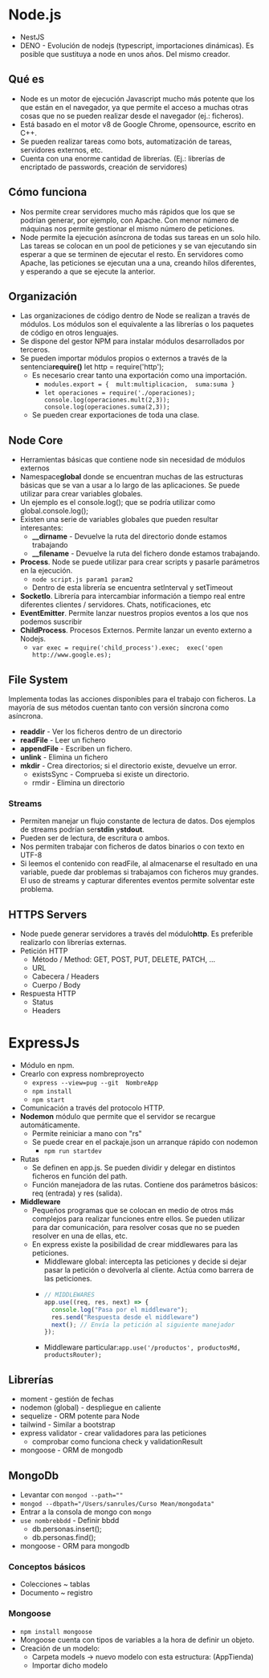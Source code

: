 # Node.js

- NestJS
- DENO - Evolución de nodejs (typescript, importaciones dinámicas). Es posible que sustituya a node en unos años. Del mismo creador.

## Qué es

- Node es un motor de ejecución Javascript mucho más potente que los que están en el navegador, ya que permite el acceso a muchas otras cosas que no se pueden realizar desde el navegador (ej.: ficheros).
- Está basado en el motor v8 de Google Chrome, opensource, escrito en C++.
- Se pueden realizar tareas como bots, automatización de tareas, servidores externos, etc.
- Cuenta con una enorme cantidad de librerías. (Ej.: librerías de encriptado de passwords, creación de servidores)

## Cómo funciona

- Nos permite crear servidores mucho más rápidos que los que se podrían generar, por ejemplo, con Apache. Con menor número de máquinas nos permite gestionar el mismo número de peticiones.
- Node permite la ejecución asíncrona de todas sus tareas en un solo hilo. Las tareas se colocan en un pool de peticiones y se van ejecutando sin esperar a que se terminen de ejecutar el resto. En servidores como Apache, las peticiones se ejecutan una a una, creando hilos diferentes, y esperando a que se ejecute la anterior.

## Organización

- Las organizaciones de código dentro de Node se realizan a través de módulos. Los módulos son el equivalente a las librerías o los paquetes de código en otros lenguajes.
- Se dispone del gestor NPM para instalar módulos desarrollados por terceros.
- Se pueden importar módulos propios o externos a través de la sentencia**require()**
  let http = require('http');
  - Es necesario crear tanto una exportación como una importación.
    - ``modules.export = {  mult:multiplicacion,  suma:suma }``
    - ``let operaciones = require('./operaciones);  console.log(operaciones.mult(2,3));  console.log(operaciones.suma(2,3));``
  - Se pueden crear exportaciones de toda una clase.

## Node Core

- Herramientas básicas que contiene node sin necesidad de módulos externos
- Namespace**global** donde se encuentran muchas de las estructuras básicas que se van a usar a lo largo de las aplicaciones. Se puede utilizar para crear variables globales.
- Un ejemplo es el console.log(); que se podría utilizar como global.console.log();
- Existen una serie de variables globales que pueden resultar interesantes:
  - **__dirname** - Devuelve la ruta del directorio donde estamos trabajando
  - **__filename** - Devuelve la ruta del fichero donde estamos trabajando.
- **Process**. Node se puede utilizar para crear scripts y pasarle parámetros en la ejecución.
  - ``node script.js param1 param2``
  - Dentro de esta librería se encuentra setInterval y setTimeout
- **SocketIo**. Librería para intercambiar información a tiempo real entre diferentes clientes / servidores. Chats, notificaciones, etc
- **EventEmitter**. Permite lanzar nuestros propios eventos a los que nos podemos suscribir
- **ChildProcess**. Procesos Externos. Permite lanzar un evento externo a Nodejs.
  - ``var exec = require('child_process').exec;  exec('open http://www.google.es);``

## File System

Implementa todas las acciones disponibles para el trabajo con ficheros. La mayoría de sus métodos cuentan tanto con versión síncrona como asíncrona.

- **readdir** - Ver los ficheros dentro de un directorio
- **readFile** - Leer un fichero
- **appendFile** - Escriben un fichero.
- **unlink** - Elimina un fichero
- **mkdir** - Crea directorios; si el directorio existe, devuelve un error.
  - existsSync - Comprueba si existe un directorio.
  - rmdir - Elimina un directorio

### Streams

- Permiten manejar un flujo constante de lectura de datos. Dos ejemplos de streams podrían ser**stdin** y**stdout**.
- Pueden ser de lectura, de escritura o ambos.
- Nos permiten trabajar con ficheros de datos binarios o con texto en UTF-8
- Si leemos el contenido con readFile, al almacenarse el resultado en una variable, puede dar problemas si trabajamos con ficheros muy grandes. El uso de streams y capturar diferentes eventos permite solventar este problema.

## HTTPS Servers

- Node puede generar servidores a través del módulo**http**. Es preferible realizarlo con librerías externas.
- Petición HTTP
  - Método / Method: GET, POST, PUT, DELETE, PATCH, ...
  - URL
  - Cabecera / Headers
  - Cuerpo / Body
- Respuesta HTTP
  - Status
  - Headers

# ExpressJs

- Módulo en npm.
- Crearlo con express nombreproyecto
  - `express --view=pug --git  NombreApp`
  - `npm install`
  - `npm start`
- Comunicación a través del protocolo HTTP.
- **Nodemon** módulo que permite que el servidor se recargue automáticamente.
  - Permite reiniciar a mano con "rs"
  - Se puede crear en el packaje.json un arranque rápido con nodemon
    - ``npm run startdev``
- Rutas
  - Se definen en app.js. Se pueden dividir y delegar en distintos ficheros en función del path.
  - Función manejadora de las rutas. Contiene dos parámetros básicos: req (entrada) y res (salida).
- **Middleware**
  - Pequeños programas que se colocan en medio de otros más complejos para realizar funciones entre ellos. Se pueden utilizar para dar comunicación, para resolver cosas que no se pueden resolver en una de ellas, etc.
  - En express existe la posibilidad de crear middlewares para las peticiones.
    - Middleware global: intercepta las peticiones y decide si dejar pasar la petición o devolverla al cliente. Actúa como barrera de las peticiones.
    - ```javascript
      // MIDDLEWARES
      app.use((req, res, next) => {
        console.log("Pasa por el middleware");
        res.send("Respuesta desde el middleware")
        next(); // Envía la petición al siguiente manejador
      });
      ```
    - Middleware particular:`app.use('/productos', productosMd, productsRouter);`

## Librerías

* moment - gestión de fechas
* nodemon (global) - despliegue en caliente
* sequelize - ORM potente para Node 
* tailwind - Similar a bootstrap
* express validator - crear validadores para las peticiones
    * comprobar como funciona check y validationResult
* mongoose - ORM de mongodb

## MongoDb

- Levantar con ``mongod --path=""``
- ``mongod --dbpath="/Users/sanrules/Curso Mean/mongodata"``
- Entrar a la consola de mongo con ``mongo``
- ``use nombrebbdd`` - Definir bbdd
  - db.personas.insert();
  - db.personas.find();
- mongoose - ORM para mongodb

### Conceptos básicos
- Colecciones ~ tablas
- Documento ~ registro

### Mongoose
- ``npm install mongoose``
- Mongoose cuenta con tipos de variables a la hora de definir un objeto.
- Creación de un modelo:
    - Carpeta models -> nuevo modelo con esta estructura: (AppTienda)
    - Importar dicho modelo

